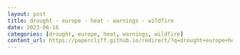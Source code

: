 ```yaml
---
layout: post
title: drought · europe · heat · warnings · wildfire
date: 2023-06-16
categories: [drought, europe, heat, warnings, wildfire]
content_url: https://papercliff.github.io/redirect/?q=drought+europe+heat+warnings+wildfire&tbs=cdr:1,cd_min:6/15/2023,cd_max:6/17/2023
---
```

